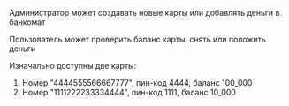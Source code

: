 Администратор может создавать новые карты или добавлять деньги в банкомат

Пользователь может проверить баланс карты, снять или положить деньги

Изначально доступны две карты:
1. Номер "4444555566667777", пин-код 4444, баланс 100_000
2. Номер "1111222233334444", пин-код 1111, баланс 10_000
